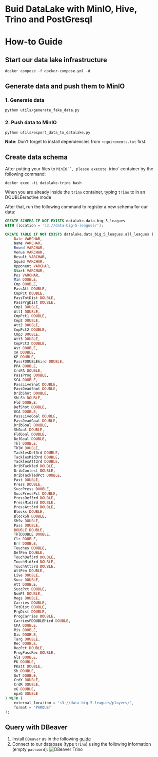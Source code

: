 # Buid DataLake with MinIO, Hive, Trino and PostGresql

# How-to Guide

## Start our data lake infrastructure
```shell
docker compose -f docker-compose.yml -d
```

## Generate data and push them to MinIO
### 1. Generate data
```shell
python utils/generate_fake_data.py
```
### 2. Push data to MinIO
```shell
python utils/export_data_to_datalake.py
```

**Note:** Don't forget to install dependencies from `requirements.txt` first.

## Create data schema
After putting your files to `MinIO``, please execute `trino` container by the following command:
```shell
docker exec -ti datalake-trino bash
```

When you are already inside the `trino` container, typing `trino` to in an DOUBLEeractive mode

After that, run the following command to register a new schema for our data:

```sql
CREATE SCHEMA IF NOT EXISTS datalake.data_big_5_leagues
WITH (location = 's3://data-big-5-leagues/');

CREATE TABLE IF NOT EXISTS datalake.data_big_5_leagues.all_leagues (
    Date VARCHAR,
    Name VARCHAR,
    Round VARCHAR,
    Venue VARCHAR,
    Result VARCHAR,
    Squad VARCHAR,
    Opponent VARCHAR,
    Start VARCHAR,
    Pos VARCHAR,
    Min DOUBLE,
    Cmp DOUBLE,
    PassAtt DOUBLE,
    CmpPct DOUBLE,
    PassTotDist DOUBLE,
    PassPrgDist DOUBLE,
    Cmp1 DOUBLE,
    Att1 DOUBLE,
    CmpPct1 DOUBLE,
    Cmp2 DOUBLE,
    Att2 DOUBLE,
    CmpPct2 DOUBLE,
    Cmp3 DOUBLE,
    Att3 DOUBLE,
    CmpPct3 DOUBLE,
    Ast DOUBLE,
    xA DOUBLE,
    KP DOUBLE,
    PassFDOUBLEhird DOUBLE,
    PPA DOUBLE,
    CrsPA DOUBLE,
    PassProg DOUBLE,
    SCA DOUBLE,
    PassLiveShot DOUBLE,
    PassDeadShot DOUBLE,
    DribShot DOUBLE,
    ShLSh DOUBLE,
    Fld DOUBLE,
    DefShot DOUBLE,
    GCA DOUBLE,
    PassLiveGoal DOUBLE,
    PassDeadGoal DOUBLE,
    DribGoal DOUBLE,
    ShGoal DOUBLE,
    FldGoal DOUBLE,
    DefGoal DOUBLE,
    Tkl DOUBLE,
    TklW DOUBLE,
    TacklesDef3rd DOUBLE,
    TacklesMid3rd DOUBLE,
    TacklesAtt3rd DOUBLE,
    DribTackled DOUBLE,
    DribContest DOUBLE,
    DribTackledPct DOUBLE,
    Past DOUBLE,
    Press DOUBLE,
    SuccPress DOUBLE,
    SuccPressPct DOUBLE,
    PressDef3rd DOUBLE,
    PressMid3rd DOUBLE,
    PressAtt3rd DOUBLE,
    Blocks DOUBLE,
    BlockSh DOUBLE,
    ShSv DOUBLE,
    Pass DOUBLE,
    DOUBLE DOUBLE,
    TklDOUBLE DOUBLE,
    Clr DOUBLE,
    Err DOUBLE,
    Touches DOUBLE,
    DefPen DOUBLE,
    TouchDef3rd DOUBLE,
    TouchMid3rd DOUBLE,
    TouchAtt3rd DOUBLE,
    AttPen DOUBLE,
    Live DOUBLE,
    Succ DOUBLE,
    Att DOUBLE,
    SuccPct DOUBLE,
    NumPl DOUBLE,
    Megs DOUBLE,
    Carries DOUBLE,
    TotDist DOUBLE,
    PrgDist DOUBLE,
    ProgCarries DOUBLE,
    CarriesFDOUBLEhird DOUBLE,
    CPA DOUBLE,
    Mis DOUBLE,
    Dis DOUBLE,
    Targ DOUBLE,
    Rec DOUBLE,
    RecPct DOUBLE,
    ProgPassRec DOUBLE,
    Gls DOUBLE,
    PK DOUBLE,
    PKatt DOUBLE,
    Sh DOUBLE,
    SoT DOUBLE,
    CrdY DOUBLE,
    CrdR DOUBLE,
    xG DOUBLE,
    npxG DOUBLE
) WITH (
    external_location = 's3://data-big-5-leagues/players/',
    format = 'PARQUET'
);

```

## Query with DBeaver
1. Install `DBeaver` as in the following [guide](https://dbeaver.io/download/)
2. Connect to our database (type `trino`) using the following information (empty `password`):
  ![DBeaver Trino](./imgs/trino.png)